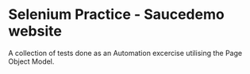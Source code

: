 # Selenium Practice - Saucedemo website

A collection of tests done as an Automation excercise utilising the Page Object Model.
